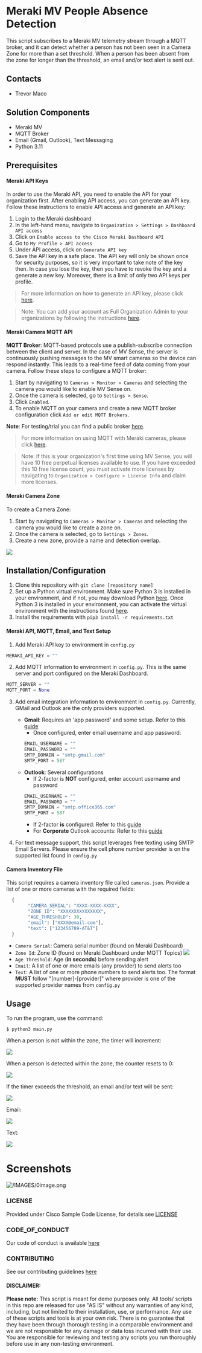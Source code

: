 # Meraki MV People Absence Detection

This script subscribes to a Meraki MV telemetry stream through a MQTT broker, and it can detect whether a person has not been seen in a Camera Zone for more than a set threshold. When a person has been absent from the zone for longer than the threshold, an email and/or text alert is sent out.

## Contacts
* Trevor Maco

## Solution Components
* Meraki MV
* MQTT Broker
* Email (Gmail, Outlook), Text Messaging
* Python 3.11


## Prerequisites
#### Meraki API Keys
In order to use the Meraki API, you need to enable the API for your organization first. After enabling API access, you can generate an API key. Follow these instructions to enable API access and generate an API key:
1. Login to the Meraki dashboard
2. In the left-hand menu, navigate to `Organization > Settings > Dashboard API access`
3. Click on `Enable access to the Cisco Meraki Dashboard API`
4. Go to `My Profile > API access`
5. Under API access, click on `Generate API key`
6. Save the API key in a safe place. The API key will only be shown once for security purposes, so it is very important to take note of the key then. In case you lose the key, then you have to revoke the key and a generate a new key. Moreover, there is a limit of only two API keys per profile.

> For more information on how to generate an API key, please click [here](https://developer.cisco.com/meraki/api-v1/#!authorization/authorization). 

> Note: You can add your account as Full Organization Admin to your organizations by following the instructions [here](https://documentation.meraki.com/General_Administration/Managing_Dashboard_Access/Managing_Dashboard_Administrators_and_Permissions).

#### Meraki Camera MQTT API
**MQTT Broker**: MQTT-based protocols use a publish-subscribe connection between the client and server. In the case of MV Sense, the server is continuously pushing messages to the MV smart cameras so the device can respond instantly. This leads to a real-time feed of data coming from your camera. Follow these steps to configure a MQTT broker:
1. Start by navigating to `Cameras > Monitor > Cameras` and selecting the camera you would like to enable MV Sense on.
2. Once the camera is selected, go to `Settings > Sense`.
3. Click `Enabled`.
4. To enable MQTT on your camera and create a new MQTT broker configuration click `Add or edit MQTT Brokers`.

**Note**: For testing/trial you can find a public broker [here](https://github.com/mqtt/mqtt.org/wiki/public_brokers).

> For more information on using MQTT with Meraki cameras, please click [here](https://developer.cisco.com/meraki/mv-sense/#!mqtt/configuring-mqtt-in-the-dashboard).

> Note: If this is your organization's first time using MV Sense, you will have 10 free perpetual licenses available to use. If you have exceeded this 10 free license count, you must activate more licenses by navigating to `Organization > Configure > License Info` and claim more licenses.

#### Meraki Camera Zone
To create a Camera Zone:
1. Start by navigating to `Cameras > Monitor > Cameras` and selecting the camera you would like to create a zone on.
2. Once the camera is selected, go to `Settings > Zones`.
3. Create a new zone, provide a name and detection overlap.

![](IMAGES/camera_with_zone.png)

## Installation/Configuration
1. Clone this repository with `git clone [repository name]`
2. Set up a Python virtual environment. Make sure Python 3 is installed in your environment, and if not, you may download Python [here](https://www.python.org/downloads/). Once Python 3 is installed in your environment, you can activate the virtual environment with the instructions found [here](https://docs.python.org/3/tutorial/venv.html).
3. Install the requirements with `pip3 install -r requirements.txt`

#### Meraki API, MQTT, Email, and Text Setup
1. Add Meraki API key to environment in `config.py`
```python
MERAKI_API_KEY = ""
```
2. Add MQTT information to environment in `config.py`. This is the same server and port configured on the Meraki Dashboard.
```python
MQTT_SERVER = ""
MQTT_PORT = None
```

3. Add email integration information to environment in `config.py`. Currently, GMail and Outlook are the only providers supported.
      * **Gmail**: Requires an 'app password' and some setup. Refer to this [guide](https://support.google.com/accounts/answer/185833?visit_id=638001725430109553-3882188526&p=InvalidSecondFactor&rd=1)
         * Once configured, enter email username and app password:
        ```python
        EMAIL_USERNAME = ""
        EMAIL_PASSWORD = ""
        SMTP_DOMAIN = "smtp.gmail.com"
        SMTP_PORT = 587
        ```
      * **Outlook**: Several configurations
        * If 2-factor is **NOT** configured, enter account username and password
        ```python
        EMAIL_USERNAME = ""
        EMAIL_PASSWORD = ""
        SMTP_DOMAIN = "smtp.office365.com"
        SMTP_PORT = 587
        ```
        * If 2-factor **is** configured: Refer to this [guide](https://support.microsoft.com/en-us/account-billing/manage-app-passwords-for-two-step-verification-d6dc8c6d-4bf7-4851-ad95-6d07799387e9#:~:text=Sign%20in%20to%20your%20work%20or%20school%20account%2C%20go%20to,page%2C%20and%20then%20select%20Done)
        * For **Corporate** Outlook accounts: Refer to this [guide](https://learn.microsoft.com/en-us/exchange/clients-and-mobile-in-exchange-online/authenticated-client-smtp-submission)

4. For text message support, this script leverages free texting using SMTP Email Servers. Please ensure the cell phone number provider is on the supported list found in `config.py`

#### Camera Inventory File

This script requires a camera inventory file called `cameras.json`. Provide a list of one or more cameras with the required fields:
```python
  {
        "CAMERA_SERIAL": "XXXX-XXXX-XXXX",
        "ZONE_ID": "XXXXXXXXXXXXXXX",
        "AGE_THRESHOLD": 30,
        "email": ["XXXX@email.com"],
        "text": ["123456789-AT&T"]
  }
```

* `Camera Serial`: Camera serial number (found on Meraki Dashboard)
* `Zone Id`: Zone ID (found on Meraki Dashboard under MQTT Topics)
![](IMAGES/zone_id.png)
* `Age Threshold`: Age (**in seconds**) before sending alert
* `Email`: A list of one or more emails (any provider) to send alerts too
* `Text`: A list of one or more phone numbers to send alerts too. The format **MUST** follow "[number]-[provider]" where provider is one of the supported provider names from `config.py`


## Usage
To run the program, use the command:
```
$ python3 main.py
```

When a person is not within the zone, the timer will increment:

![](IMAGES/incrementing_console.png)

When a person is detected within the zone, the counter resets to 0:

![](IMAGES/person_detected_console.png)

If the timer exceeds the threshold, an email and/or text will be sent:

![](IMAGES/timer_exceeded_console.png)

Email:

![](IMAGES/alert_email.png)

Text:

![](IMAGES/alert_text.png)

# Screenshots

![/IMAGES/0image.png](/IMAGES/0image.png)

### LICENSE

Provided under Cisco Sample Code License, for details see [LICENSE](LICENSE.md)

### CODE_OF_CONDUCT

Our code of conduct is available [here](CODE_OF_CONDUCT.md)

### CONTRIBUTING

See our contributing guidelines [here](CONTRIBUTING.md)

#### DISCLAIMER:
<b>Please note:</b> This script is meant for demo purposes only. All tools/ scripts in this repo are released for use "AS IS" without any warranties of any kind, including, but not limited to their installation, use, or performance. Any use of these scripts and tools is at your own risk. There is no guarantee that they have been through thorough testing in a comparable environment and we are not responsible for any damage or data loss incurred with their use.
You are responsible for reviewing and testing any scripts you run thoroughly before use in any non-testing environment.